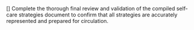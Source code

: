 [] Complete the thorough final review and validation of the compiled self-care strategies document to confirm that all strategies are accurately represented and prepared for circulation.